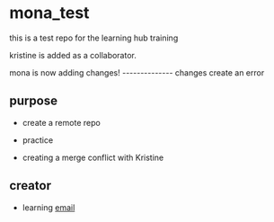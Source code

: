 # mona_test
this is a test repo for the learning hub training

kristine is added as a collaborator.

mona is now adding changes! --------------  changes create an error

## purpose
- create a remote repo
- practice

- creating a merge conflict with Kristine

## creator
- learning [email](mailto:farnisa@nevada.unr.edu)